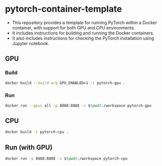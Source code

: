 # pytorch-container-template

- This repository provides a template for running PyTorch within a Docker container, with support for both GPU and CPU environments.
- It includes instructions for building and running the Docker containers.
- It also includes instructions for checking the PyTorch installation using Jupyter notebook.

## GPU

### Build

```zsh
docker build --build-arg GPU_ENABLED=1 -t pytorch-gpu .
```

### Run

```zsh
docker run --gpus all -p 8888:8888 -v $(pwd):/workspace pytorch-gpu
```

## CPU

```zsh
docker build -t pytorch-cpu .
```

## Run (with GPU)

```zsh
docker run -p 8888:8888 -v $(pwd):/workspace pytorch-cpu
```